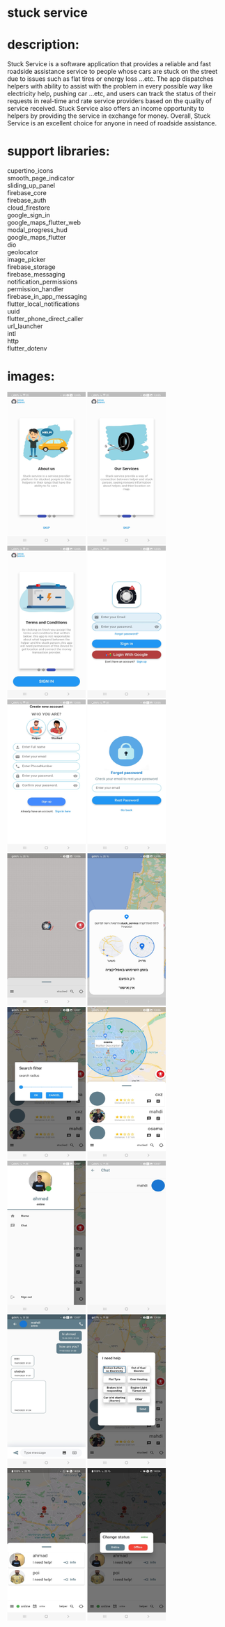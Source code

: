 # stuck service

# description:<br/>
Stuck Service is a software application that provides a reliable and fast roadside assistance service to people whose cars are stuck on the street due to issues such as flat tires or energy loss ...etc. The app dispatches helpers with ability to assist with the problem in every possible way like electricity help, pushing car ...etc, and users can track the status of their requests in real-time and rate service providers based on the quality of service received. Stuck Service also offers an income opportunity to helpers by providing the service in exchange for money. Overall, Stuck Service is an excellent choice for anyone in need of roadside assistance.

# support libraries:<br/>
  cupertino_icons<br/>
  smooth_page_indicator<br/>
  sliding_up_panel<br/>
  firebase_core<br/>
  firebase_auth<br/>
  cloud_firestore<br/>
  google_sign_in<br/>
  google_maps_flutter_web<br/>
  modal_progress_hud<br/>
  google_maps_flutter<br/>
  dio<br/>
  geolocator<br/>
  image_picker<br/>
  firebase_storage<br/>
  firebase_messaging<br/>
  notification_permissions<br/>
  permission_handler<br/>
  firebase_in_app_messaging<br/>
  flutter_local_notifications<br/>
  uuid<br/>
  flutter_phone_direct_caller<br/>
  url_launcher<br/>
  intl<br/>
  http<br/>
  flutter_dotenv<br/>
  
  # images:<br/>
  <img src="Stuck_service_images\1.jpg" width=180 height=350>  <img src="Stuck_service_images\2.jpg" width=180 height=350>
  <img src="Stuck_service_images\3.jpg" width=180 height=350>
  <img src="Stuck_service_images\4.jpg" width=180 height=350>
  <img src="Stuck_service_images\5.jpg" width=180 height=350>
  <img src="Stuck_service_images\6.jpg" width=180 height=350>
  <img src="Stuck_service_images\7.jpg" width=180 height=350>
  <img src="Stuck_service_images\8.jpg" width=180 height=350>
  <img src="Stuck_service_images\9.jpg" width=180 height=350>
  <img src="Stuck_service_images\10.jpg" width=180 height=350>
  <img src="Stuck_service_images\11.jpg" width=180 height=350>
  <img src="Stuck_service_images\12.jpg" width=180 height=350>
  <img src="Stuck_service_images\13.jpg" width=180 height=350>
  <img src="Stuck_service_images\14.jpg" width=180 height=350>
  <img src="Stuck_service_images\15.jpg" width=180 height=350>
  <img src="Stuck_service_images\16.jpg" width=180 height=350>
